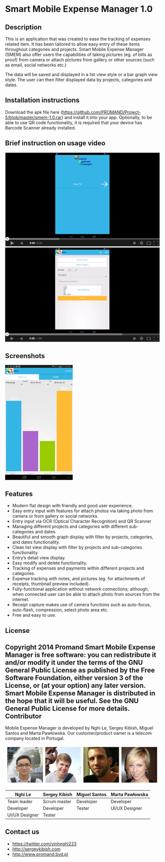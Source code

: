 Smart Mobile Expense Manager 1.0
=============
Description 
-------

This is an application that was created to ease the tracking of expenses related item. It has been tailored to allow easy entry of these items throughout categories and projects. Smart Mobile Expense Manager (SMEM) also offer users the capabilities of taking pictures (eg. of bills as proof) from camera or attach pictures from gallery or other sources (such as email, social networks etc.)

The data will be saved and displayed in a list view style or a bar graph view style. The user can then filter displayed data by projects, categories and dates. 

Installation instructions
-------
Download the apk file here (https://github.com/PROMAND/Project-5/blob/master/smem-1.0.rar) and install it into your app. Optionally, to be able to use QR code functionality, it is required that your device has Barcode Scanner already installed.

Brief instruction on usage video
-------
[![Alt text for your video](https://raw.githubusercontent.com/PROMAND/Project-5/master/Video0.PNG)](https://www.youtube.com/watch?v=skWaZTa-8B8)
[![Alt text for your video](https://raw.githubusercontent.com/PROMAND/Project-5/master/Video1.PNG)](http://www.youtube.com/watch?v=Qq9C2B0xtt4)

Screenshots
-------
![](https://raw.githubusercontent.com/PROMAND/Project-5/master/Screenshot.png)

Features
-------
* Modern flat design with friendly and good user experience.
* Easy entry input with features for attach photos via taking photo from camera or from gallery or social networks.
* Entry input via OCR (Optical Character Recognition) and QR Scanner
* Managing different projects and categories with different sub-categories and dates.
* Beautiful and smooth graph display with filter by projects, categories, and dates functionality.
* Clean list view display with filter by projects and sub-categories functionality.
* Entry’s detail view display.
* Easy modify and delete functionality.
* Tracking of expenses and payments within different projects and categories.
* Expense tracking with notes, and pictures (eg. for attachments of receipts, thumbnail preview included).
* Fully-functional application without network connections; although, when connected user can be able to attach photo from sources from the internet.
* Receipt capture makes use of camera functions such as auto-focus, auto-flash, compression, select photo area etc.
* Free and easy to use.

License
-------
Copyright 2014 Promand
Smart Mobile Expense Manager is free software: you can redistribute it and/or modify it under the terms of the GNU General Public License as published by the Free Software Foundation, either version 3 of the License, or (at your option) any later version.
Smart Mobile Expense Manager is distributed in the hope that it will be useful. See the GNU General Public License for more details.
Contributor
-------
Mobile Expense Manager is developed by Nghi Le, Sergey Kibish, Miguel Santos and Marta Pawłowska. Our customer/product owner is a telecom company located in Portugal. 

![](https://raw.githubusercontent.com/PROMAND/Project-5/master/dream%20team.png)

| Nghi Le         | Sergey Kibish   | Miguel Santos   | Marta Pawłowska
| ----------------| ----------------| ----------------| ----------------|
| Team leader     | Scrum master    | Developer       | Developer       |
| Developer       | Developer       | Tester          | UI/UX Designer  |
| UI/UX Designer  | Tester          |                 |                 |

Contact us
-------
* https://twitter.com/vinhnghi223
* http://sergeykibish.com
* http://www.promand.byd.pl
